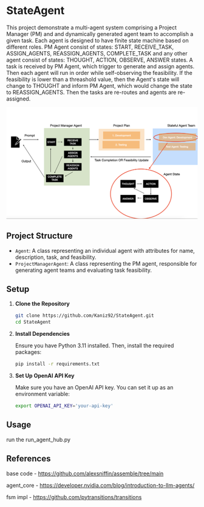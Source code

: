 # StateAgent

This project demonstrate a multi-agent system comprising a Project Manager (PM) and and dynamically generated agent team to accomplish a given task. Each agent is designed to have finite state machine based on different roles. PM Agent consist of states: START, RECEIVE_TASK, ASSIGN_AGENTS, REASSIGN_AGENTS, COMPLETE_TASK and any other agent consist of states: THOUGHT, ACTION, OBSERVE, ANSWER states. A task is received by PM Agent, which trigger to generate and assign agents. Then each agent will run in order while self-observing the feasibility. If the feasibility is lower than a threashold value, then the Agent's state will change to THOUGHT and inform PM Agent, which would change the state to REASSIGN_AGENTS. Then the tasks are re-routes and agents are re-assigned.

![Proposed Model](/model.png "Proposed Model")
## Project Structure

- `Agent`: A class representing an individual agent with attributes for name, description, task, and feasibility.
- `ProjectManagerAgent`: A class representing the PM agent, responsible for generating agent teams and evaluating task feasibility.

## Setup

1. **Clone the Repository**

    ```bash
    git clone https://github.com/Kaniz92/StateAgent.git
    cd StateAgent
    ```

2. **Install Dependencies**

    Ensure you have Python 3.11 installed. Then, install the required packages:

    ```bash
    pip install -r requirements.txt
    ```

3. **Set Up OpenAI API Key**

    Make sure you have an OpenAI API key. You can set it up as an environment variable:

    ```bash
    export OPENAI_API_KEY='your-api-key'
    ```

## Usage

run the run_agent_hub.py

## References

base code - https://github.com/alexsniffin/assemble/tree/main

agent_core - https://developer.nvidia.com/blog/introduction-to-llm-agents/

fsm impl - https://github.com/pytransitions/transitions
